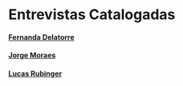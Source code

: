 # Entrevistas Catalogadas

#### [Fernanda Delatorre](fernanda-delatorre.md)

#### [Jorge Moraes](jorge-moraes.md)

#### [Lucas Rubinger](lucas-rubinger.md)

